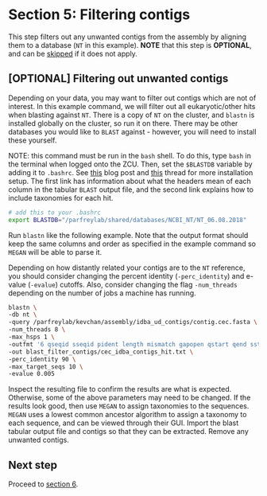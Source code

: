 # Section 5: Filtering contigs

This step filters out any unwanted contigs from the assembly by aligning them to a database (`NT` in this example). **NOTE** that this step is **OPTIONAL**, and can be [skipped][section6-link] if it does not apply.

## [OPTIONAL] Filtering out unwanted contigs

Depending on your data, you may want to filter out contigs which are not of interest. In this example command, we will filter out all eukaryotic/other hits when blasting against `NT`. There is a copy of `NT` on the cluster, and `blastn` is installed globally on the cluster, so run it on there. There may be other databases you would like to `BLAST` against - however, you will need to install these yourself.

NOTE: this command must be run in the `bash` shell. To do this, type `bash` in the terminal when logged onto the ZCU. Then, set the `$BLASTDB` variable by adding it to `.bashrc`. See [this][set-up-blast-db-link] blog post and [this][biostars-blast-link] thread for more installation setup. The first link has information about what the headers mean of each column in the tabular `BLAST` output file, and the second link explains how to include taxonomies for each hit.

```bash
# add this to your .bashrc
export BLASTDB="/parfreylab/shared/databases/NCBI_NT/NT_06.08.2018"
```

Run `blastn` like the following example. Note that the output format should keep the same columns and order as specified in the example command so `MEGAN` will be able to parse it. 

Depending on how distantly related your contigs are to the `NT` reference, you should consider changing the percent identity (`-perc_identity`) and e-value (`-evalue`) cutoffs. Also, consider changing the flag `-num_threads` depending on the number of jobs a machine has running.

```bash
blastn \
-db nt \
-query /parfreylab/kevchan/assembly/idba_ud_contigs/contig.cec.fasta \
-num_threads 8 \
-max_hsps 1 \
-outfmt '6 qseqid sseqid pident length mismatch gapopen qstart qend sstart send evalue bitscore sscinames' \
-out blast_filter_contigs/cec_idba_contigs_hit.txt \
-perc_identity 90 \
-max_target_seqs 10 \
-evalue 0.005
```

Inspect the resulting file to confirm the results are what is expected. Otherwise, some of the above parameters may need to be changed. If the results look good, then use `MEGAN` to assign taxonomies to the sequences. `MEGAN` uses a lowest common ancestor algorithm to assign a taxonomy to each sequence, and can be viewed through their GUI. Import the blast tabular output file and contigs so that they can be extracted. Remove any unwanted contigs.

## Next step

Proceed to [section 6][section6-link].

[section6-link]: ../section_6
[set-up-blast-db-link]: https://iamphioxus.org/2018/01/08/local-installation-of-ncbi-blast-together-with-the-nr-and-taxonomy-database
[biostars-blast-link]: https://www.biostars.org/p/76551/